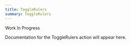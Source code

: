 ```yaml
---
title: ToggleRulers
summary: ToggleRulers
---
```


Work In Progress

Documentation for the ToggleRulers action will appear here.